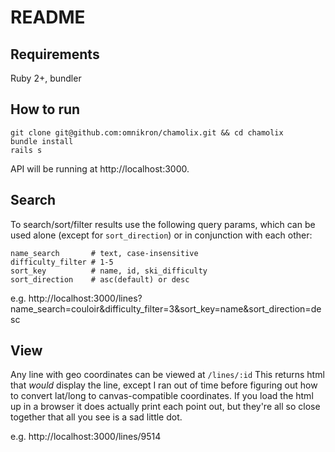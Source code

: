 # README

## Requirements
Ruby 2+, bundler

## How to run
```
git clone git@github.com:omnikron/chamolix.git && cd chamolix
bundle install
rails s
```

API will be running at http://localhost:3000.

## Search
To search/sort/filter results use the following query params, which can be used
alone (except for `sort_direction`) or in conjunction with each other:

```
name_search       # text, case-insensitive
difficulty_filter # 1-5
sort_key          # name, id, ski_difficulty
sort_direction    # asc(default) or desc
```

e.g.
http://localhost:3000/lines?name_search=couloir&difficulty_filter=3&sort_key=name&sort_direction=desc


## View
Any line with geo coordinates can be viewed at `/lines/:id` This returns html
that _would_ display the line, except I ran out of time before figuring out how
to convert lat/long to canvas-compatible coordinates. If you load the html up
in a browser it does actually print each point out, but they're all so close
together that all you see is a sad little dot.

e.g.  http://localhost:3000/lines/9514
